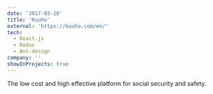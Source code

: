 ```yaml
---
date: '2017-03-10'
title: 'KuuHo'
external: 'https://kuuho.com/en/'
tech:
  - React.js
  - Redux
  - Ant-design
company: ''
showInProjects: true
---
```


The low cost and high effective platform for social security and safety.
